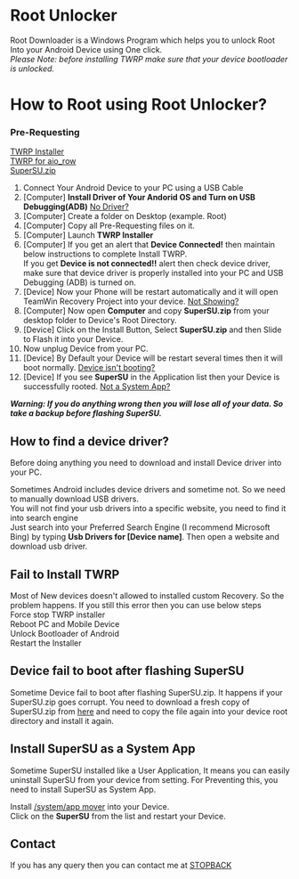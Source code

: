# Root Unlocker
Root Downloader is a Windows Program which helps you to unlock Root Into your Android Device using One click.  
*Please Note: before installing TWRP make sure that your device bootloader is unlocked.*  

# How to Root using Root Unlocker?

### Pre-Requesting
[TWRP Installer](https://github.com/BiltuDas1/RootUnlocker/tree/main/Installer)  
[TWRP for aio_row](https://github.com/BiltuDas1/RootUnlocker/tree/main/TWRPAIO)  
[SuperSU.zip](https://github.com/BiltuDas1/RootUnlocker/tree/main/SuperSU)  


1. Connect Your Android Device to your PC using a USB Cable  
2. [Computer] **Install Driver of Your Andorid OS and Turn on USB Debugging(ADB)** [No Driver?](#how-to-find-a-device-driver)  
3. [Computer] Create a folder on Desktop (example. Root)  
4. [Computer] Copy all Pre-Requesting files on it.  
5. [Computer] Launch **TWRP Installer**  
6. [Computer] If you get an alert that **Device Connected!** then maintain below instructions to complete Install TWRP.  
If you get **Device is not connected!!** alert then check device driver, make sure that device driver is properly installed into your PC and USB Debugging (ADB) is turned on.  
7. [Device] Now your Phone will be restart automatically and it will open TeamWin Recovery Project into your device. [Not Showing?](#fail-to-install-twrp)  
8. [Computer] Now open **Computer** and copy **SuperSU.zip** from your desktop folder to Device's Root Directory.  
9. [Device] Click on the Install Button, Select **SuperSU.zip** and then Slide to Flash it into your Device.  
10. Now unplug Device from your PC.  
11. [Device] By Default your Device will be restart several times then it will boot normally. [Device isn't booting?](#device-fail-to-boot-after-flashing-supersu)  
12. [Device] If you see **SuperSU** in the Application list then your Device is successfully rooted. [Not a System App?](#install-supersu-as-a-system-app)  

***Warning: If you do anything wrong then you will lose all of your data. So take a backup before flashing SuperSU.***


## How to find a device driver?
Before doing anything you need to download and install Device driver into your PC.  

Sometimes Android includes device drivers and sometime not. So we need to manually download USB drivers.  
You will not find your usb drivers into a specific website, you need to find it into search engine  
Just search into your Preferred Search Engine (I recommend Microsoft Bing) by typing **Usb Drivers for [Device name]**. Then open a website and download usb driver.  


## Fail to Install TWRP
Most of New devices doesn't allowed to installed custom Recovery. So the problem happens. If you still this error then you can use below steps  
Force stop TWRP installer  
Reboot PC and Mobile Device  
Unlock Bootloader of Android  
Restart the Installer


## Device fail to boot after flashing SuperSU
Sometime Device fail to boot after flashing SuperSU.zip. It happens if your SuperSU.zip goes corrupt. You need to download a fresh copy of SuperSU.zip from [here](#pre-requesting) and need to copy the file again into your device root directory and install it again.


## Install SuperSU as a System App
Sometime SuperSU installed like a User Application, It means you can easily uninstall SuperSU from your device from setting. For Preventing this, you need to install SuperSU as System App.  

Install [/system/app mover](https://play.google.com/store/apps/details?id=de.j4velin.systemappmover) into your Device.  
Click on the **SuperSU** from the list and restart your Device.


## Contact
If you has any query then you can contact me at [STOPBACK](https://www.stopback.tk/p/contact-us.html)

